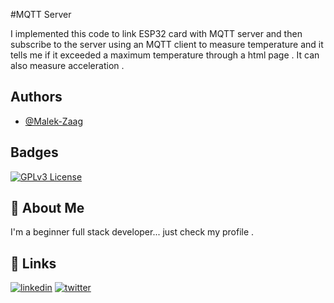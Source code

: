 
#MQTT Server 


I implemented this code to link ESP32 card with MQTT server and then subscribe to the server using an MQTT client to measure temperature and it tells me if it exceeded a maximum temperature through a html page . It can also measure acceleration .


## Authors

- [@Malek-Zaag](https://www.github.com/Malek-Zaag)


## Badges


[![GPLv3 License](https://img.shields.io/badge/License-GPL%20v3-yellow.svg)](https://opensource.org/licenses/)


## 🚀 About Me
I'm a beginner full stack developer... just check my profile .


## 🔗 Links
[![linkedin](https://img.shields.io/badge/linkedin-0A66C2?style=for-the-badge&logo=linkedin&logoColor=white)](https://www.linkedin.com/in/melek-zaag-718901207/)
[![twitter](https://img.shields.io/badge/twitter-1DA1F2?style=for-the-badge&logo=twitter&logoColor=white)](https://twitter.com/ZaagMalek)

